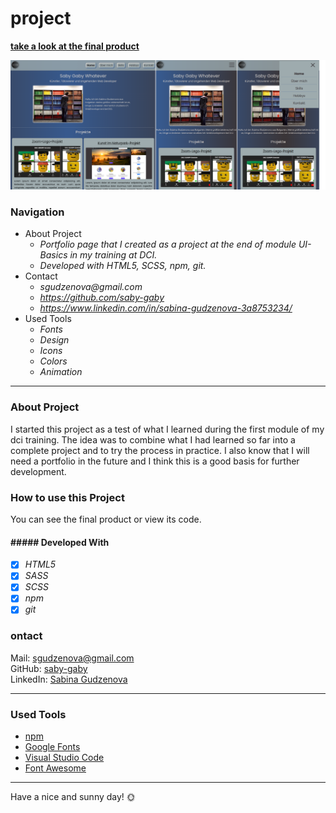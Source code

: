 # project

**[take a look at the final product](https://saby-gaby.github.io/project/)**

![Screenshots from Project](./src/Screenshot.png)

### Navigation

- About Project
    - _Portfolio page that I created as a project at the end of module UI-Basics in my training at DCI._
    - _Developed with HTML5, SCSS, npm, git._
- Contact
    - _sgudzenova@gmail.com_
    - _https://github.com/saby-gaby_
    - _https://www.linkedin.com/in/sabina-gudzenova-3a8753234/_
- Used Tools
    - _Fonts_
    - _Design_
    - _Icons_
    - _Colors_
    - _Animation_

---

### About Project

I started this project as a test of what I learned during the first module of my dci training. The idea was to combine what I had learned so far into a complete project and to try the process in practice. I also know that I will need a portfolio in the future and I think this is a good basis for further development.

### How to use this Project

You can see the final product or view its code.

#### ##### Developed With

- [x] _HTML5_
- [x] _SASS_
- [x] _SCSS_
- [x] _npm_
- [x] _git_

### ontact

Mail: <sgudzenova@gmail.com><br>
GitHub: [saby-gaby](https://github.com/saby-gaby)<br>
LinkedIn: [Sabina Gudzenova](https://www.linkedin.com/in/sabina-gudzenova-3a8753234/)

---

### Used Tools

- [npm](https://www.npmjs.com/)
- [Google Fonts](https://fonts.google.com/)
- [Visual Studio Code](https://code.visualstudio.com/)
- [Font Awesome](https://www.colorzilla.com/chrome/)

---

Have a nice and sunny day! 🌞
